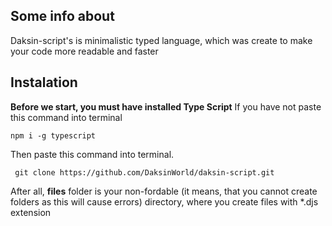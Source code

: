 **Some info about**
-

Daksin-script's is minimalistic typed language, which was create to make your code more readable and faster

**Instalation**
-
**Before we start, you must have installed Type Script**
If you have not paste this command into terminal

`
npm i -g typescript
`

Then paste this command into terminal.

`
git clone https://github.com/DaksinWorld/daksin-script.git`

After all, **files** folder is your 
non-fordable (it means, that you cannot create folders as this will cause errors)
directory, where you create files with *.djs extension
